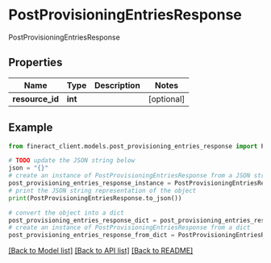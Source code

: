 # PostProvisioningEntriesResponse

PostProvisioningEntriesResponse

## Properties

Name | Type | Description | Notes
------------ | ------------- | ------------- | -------------
**resource_id** | **int** |  | [optional] 

## Example

```python
from fineract_client.models.post_provisioning_entries_response import PostProvisioningEntriesResponse

# TODO update the JSON string below
json = "{}"
# create an instance of PostProvisioningEntriesResponse from a JSON string
post_provisioning_entries_response_instance = PostProvisioningEntriesResponse.from_json(json)
# print the JSON string representation of the object
print(PostProvisioningEntriesResponse.to_json())

# convert the object into a dict
post_provisioning_entries_response_dict = post_provisioning_entries_response_instance.to_dict()
# create an instance of PostProvisioningEntriesResponse from a dict
post_provisioning_entries_response_from_dict = PostProvisioningEntriesResponse.from_dict(post_provisioning_entries_response_dict)
```
[[Back to Model list]](../README.md#documentation-for-models) [[Back to API list]](../README.md#documentation-for-api-endpoints) [[Back to README]](../README.md)


